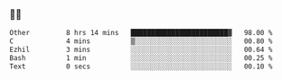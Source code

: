 ### 👨‍💻

<!--START_SECTION:waka-->

```txt
Other         8 hrs 14 mins   ████████████████████████▓   98.00 %
C             4 mins          ▒░░░░░░░░░░░░░░░░░░░░░░░░   00.80 %
Ezhil         3 mins          ░░░░░░░░░░░░░░░░░░░░░░░░░   00.64 %
Bash          1 min           ░░░░░░░░░░░░░░░░░░░░░░░░░   00.25 %
Text          0 secs          ░░░░░░░░░░░░░░░░░░░░░░░░░   00.10 %
```

<!--END_SECTION:waka-->
